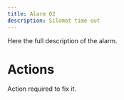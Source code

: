 ```yaml
---
title: Alarm 02
description: Silomat time out
---
```


Here the full description of the alarm.

# Actions

Action required to fix it.

